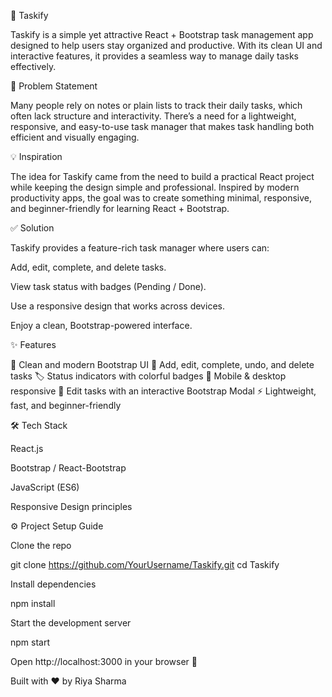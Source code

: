 🚀 Taskify

Taskify is a simple yet attractive React + Bootstrap task management app designed to help users stay organized and productive. With its clean UI and interactive features, it provides a seamless way to manage daily tasks effectively.

🧩 Problem Statement

Many people rely on notes or plain lists to track their daily tasks, which often lack structure and interactivity. There’s a need for a lightweight, responsive, and easy-to-use task manager that makes task handling both efficient and visually engaging.

💡 Inspiration

The idea for Taskify came from the need to build a practical React project while keeping the design simple and professional. Inspired by modern productivity apps, the goal was to create something minimal, responsive, and beginner-friendly for learning React + Bootstrap.

✅ Solution

Taskify provides a feature-rich task manager where users can:

Add, edit, complete, and delete tasks.

View task status with badges (Pending / Done).

Use a responsive design that works across devices.

Enjoy a clean, Bootstrap-powered interface.

✨ Features

🎨 Clean and modern Bootstrap UI
📝 Add, edit, complete, undo, and delete tasks
🏷️ Status indicators with colorful badges
📱 Mobile & desktop responsive
💬 Edit tasks with an interactive Bootstrap Modal
⚡ Lightweight, fast, and beginner-friendly

🛠️ Tech Stack

React.js

Bootstrap / React-Bootstrap

JavaScript (ES6)

Responsive Design principles

⚙️ Project Setup Guide

Clone the repo

git clone https://github.com/YourUsername/Taskify.git
cd Taskify


Install dependencies

npm install


Start the development server

npm start


Open http://localhost:3000
 in your browser 🚀

Built with ❤️ by Riya Sharma
